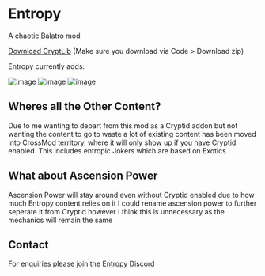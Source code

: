 # Entropy
A chaotic Balatro mod

[Download CryptLib](https://github.com/SpectralPack/Cryptlib) (Make sure you download via Code > Download zip)

Entropy currently adds:

![image](https://github.com/user-attachments/assets/02d065d5-2c15-4946-a724-bc995c8eee2a)
![image](https://github.com/user-attachments/assets/3eff5308-0b72-40a3-89af-a710de425d90)
![image](https://github.com/user-attachments/assets/f20d2145-6a3a-48e1-946c-32b667e2f01c)

## Wheres all the Other Content?
Due to me wanting to depart from this mod as a Cryptid addon but not wanting the content to go to waste a lot of existing content has been moved into CrossMod territory, where it will only show up if you have Cryptid enabled. This includes entropic Jokers which are based on Exotics

## What about Ascension Power
Ascension Power will stay around even without Cryptid enabled due to how much Entropy content relies on it
I could rename ascension power to further seperate it from Cryptid however I think this is unnecessary as the mechanics will remain the same

## Contact
For enquiries please join the [Entropy Discord](https://discord.gg/beqqy4Bb7m)
